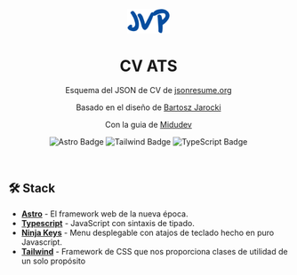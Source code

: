 <p align="center" width="100%">
    <img width="15%" src="https://raw.githubusercontent.com/josvillegas/before-push/main/resources/img/logo/logo.png">
</p>

<div align="center">
    <h1>CV ATS</h1>
    <p>
    Esquema del JSON de CV de
    <a href="https://jsonresume.org/schema/">jsonresume.org</a>
    </p>
    <p>
    Basado en el diseño de
    <a href="https://jsonresume.org/schema/">Bartosz Jarocki</a>
    </p>
    <p>
    Con la guia de
    <a href="https://www.youtube.com/watch?v=Zwh92LTB-Bk">Midudev</a>
    </p>
    
![Astro Badge](https://img.shields.io/badge/Astro-BC52EE?logo=astro&logoColor=fff&style=flat)
![Tailwind Badge](https://img.shields.io/badge/Tailwind_CSS-06B6D4?style=flat&logo=tailwind-css&logoColor=white)
![TypeScript Badge](https://img.shields.io/badge/TypeScript-3178C6?style=flat&logo=typescript&logoColor=white)

</div>

<p align="center" width="100%">
    <img width="33%" src="">
</p>

## 🛠️ Stack

- [**Astro**](https://astro.build/) - El framework web de la nueva época.
- [**Typescript**](https://www.typescriptlang.org/) - JavaScript con sintaxis de tipado.
- [**Ninja Keys**](https://github.com/ssleptsov/ninja-keys) - Menu desplegable con atajos de teclado hecho en puro Javascript.
- [**Tailwind**](https://github.com/ssleptsov/ninja-keys) - Framework de CSS que nos proporciona clases de utilidad de un solo propósito
